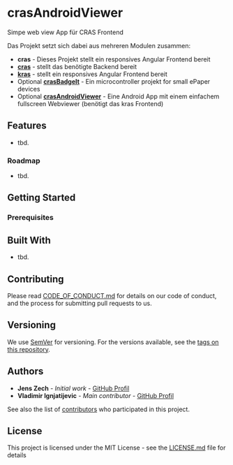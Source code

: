 # crasAndroidViewer
Simpe web view App für CRAS Frontend


Das Projekt setzt sich dabei aus mehreren Modulen zusammen:
* **cras** - Dieses Projekt stellt ein responsives Angular Frontend bereit
* **[cras](https://github.com/jenszech/cras)** - stellt das benötigte Backend bereit
* **[kras](https://github.com/julienP88/kras)** - stellt ein responsives Angular Frontend bereit
* Optional **[crasBadgeIt](https://github.com/jenszech/crasBadgeIt)** - Ein microcontroller projekt for small ePaper devices
* Optional **[crasAndroidViewer](https://github.com/jenszech/crasAndroidViewer)** - Eine Android App mit einem einfachem fullscreen Webviewer (benötigt das kras Frontend)

## Features

* tbd.

### Roadmap

* tbd.

## Getting Started

### Prerequisites


## Built With

* tbd.

## Contributing

Please read [CODE_OF_CONDUCT.md](CODE_OF_CONDUCT.md) for details on our code of conduct, and the process for submitting pull requests to us.

## Versioning

We use [SemVer](http://semver.org/) for versioning. For the versions available, see the [tags on this repository](https://github.com/your/project/tags). 

## Authors

* **Jens Zech** - *Initial work* - [GitHub Profil](https://github.com/jenszech)
* **Vladimir Ignjatijevic** - *Main contributor* - [GitHub Profil](https://github.com/vignjatijevic)

See also the list of [contributors](https://github.com/julienP88/kras/contributors) who participated in this project.

## License

This project is licensed under the MIT License - see the [LICENSE.md](LICENSE.md) file for details
